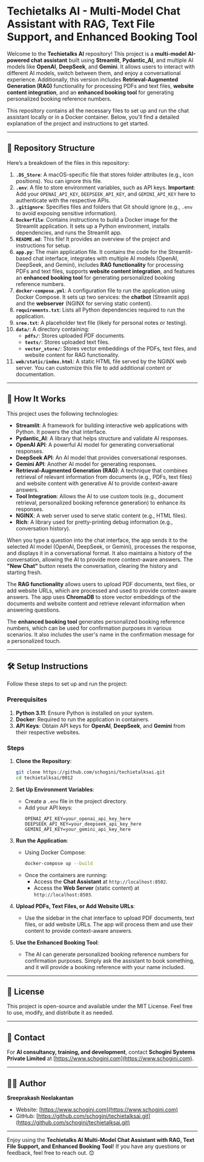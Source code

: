 # Techietalks AI - Multi-Model Chat Assistant with RAG, Text File Support, and Enhanced Booking Tool

Welcome to the **Techietalks AI** repository! This project is a **multi-model AI-powered chat assistant** built using **Streamlit**, **Pydantic_AI**, and multiple AI models like **OpenAI**, **DeepSeek**, and **Gemini**. It allows users to interact with different AI models, switch between them, and enjoy a conversational experience. Additionally, this version includes **Retrieval-Augmented Generation (RAG)** functionality for processing PDFs and text files, **website content integration**, and an **enhanced booking tool** for generating personalized booking reference numbers.

This repository contains all the necessary files to set up and run the chat assistant locally or in a Docker container. Below, you'll find a detailed explanation of the project and instructions to get started.

---

## 📁 Repository Structure

Here’s a breakdown of the files in this repository:

1. **`.DS_Store`**: A macOS-specific file that stores folder attributes (e.g., icon positions). You can ignore this file.
2. **`.env`**: A file to store environment variables, such as API keys. **Important**: Add your `OPENAI_API_KEY`, `DEEPSEEK_API_KEY`, and `GEMINI_API_KEY` here to authenticate with the respective APIs.
3. **`.gitignore`**: Specifies files and folders that Git should ignore (e.g., `.env` to avoid exposing sensitive information).
4. **`Dockerfile`**: Contains instructions to build a Docker image for the Streamlit application. It sets up a Python environment, installs dependencies, and runs the Streamlit app.
5. **`README.md`**: This file! It provides an overview of the project and instructions for setup.
6. **`app.py`**: The main application file. It contains the code for the Streamlit-based chat interface, integrates with multiple AI models (OpenAI, DeepSeek, and Gemini), includes **RAG functionality** for processing PDFs and text files, supports **website content integration**, and features an **enhanced booking tool** for generating personalized booking reference numbers.
7. **`docker-compose.yml`**: A configuration file to run the application using Docker Compose. It sets up two services: the **chatbot** (Streamlit app) and the **webserver** (NGINX for serving static content).
8. **`requirements.txt`**: Lists all Python dependencies required to run the application.
9. **`sree.txt`**: A placeholder text file (likely for personal notes or testing).
10. **`data/`**: A directory containing:
    - **`pdfs/`**: Stores uploaded PDF documents.
    - **`texts/`**: Stores uploaded text files.
    - **`vector_store/`**: Stores vector embeddings of the PDFs, text files, and website content for RAG functionality.
11. **`web/static/index.html`**: A static HTML file served by the NGINX web server. You can customize this file to add additional content or documentation.

---

## 🚀 How It Works

This project uses the following technologies:

- **Streamlit**: A framework for building interactive web applications with Python. It powers the chat interface.
- **Pydantic_AI**: A library that helps structure and validate AI responses.
- **OpenAI API**: A powerful AI model for generating conversational responses.
- **DeepSeek API**: An AI model that provides conversational responses.
- **Gemini API**: Another AI model for generating responses.
- **Retrieval-Augmented Generation (RAG)**: A technique that combines retrieval of relevant information from documents (e.g., PDFs, text files) and website content with generative AI to provide context-aware answers.
- **Tool Integration**: Allows the AI to use custom tools (e.g., document retrieval, personalized booking reference generation) to enhance its responses.
- **NGINX**: A web server used to serve static content (e.g., HTML files).
- **Rich**: A library used for pretty-printing debug information (e.g., conversation history).

When you type a question into the chat interface, the app sends it to the selected AI model (OpenAI, DeepSeek, or Gemini), processes the response, and displays it in a conversational format. It also maintains a history of the conversation, allowing the AI to provide more context-aware answers. The **"New Chat"** button resets the conversation, clearing the history and starting fresh.

The **RAG functionality** allows users to upload PDF documents, text files, or add website URLs, which are processed and used to provide context-aware answers. The app uses **ChromaDB** to store vector embeddings of the documents and website content and retrieve relevant information when answering questions.

The **enhanced booking tool** generates personalized booking reference numbers, which can be used for confirmation purposes in various scenarios. It also includes the user's name in the confirmation message for a personalized touch.

---

## 🛠️ Setup Instructions

Follow these steps to set up and run the project:

### Prerequisites
1. **Python 3.11**: Ensure Python is installed on your system.
2. **Docker**: Required to run the application in containers.
3. **API Keys**: Obtain API keys for **OpenAI**, **DeepSeek**, and **Gemini** from their respective websites.

### Steps
1. **Clone the Repository**:
   ```bash
   git clone https://github.com/schogini/techietalksai.git
   cd techietalksai/0012
   ```

2. **Set Up Environment Variables**:
   - Create a `.env` file in the project directory.
   - Add your API keys:
     ```plaintext
     OPENAI_API_KEY=your_openai_api_key_here
     DEEPSEEK_API_KEY=your_deepseek_api_key_here
     GEMINI_API_KEY=your_gemini_api_key_here
     ```

3. **Run the Application**:
   - Using Docker Compose:
     ```bash
     docker-compose up --build
     ```
   - Once the containers are running:
     - Access the **Chat Assistant** at `http://localhost:8502`.
     - Access the **Web Server** (static content) at `http://localhost:8503`.

4. **Upload PDFs, Text Files, or Add Website URLs**:
   - Use the sidebar in the chat interface to upload PDF documents, text files, or add website URLs. The app will process them and use their content to provide context-aware answers.

5. **Use the Enhanced Booking Tool**:
   - The AI can generate personalized booking reference numbers for confirmation purposes. Simply ask the assistant to book something, and it will provide a booking reference with your name included.

---

## 📄 License

This project is open-source and available under the MIT License. Feel free to use, modify, and distribute it as needed.

---

## 📧 Contact

For **AI consultancy, training, and development**, contact **Schogini Systems Private Limited** at [https://www.schogini.com](https://www.schogini.com).

---

## 👨‍💻 Author

**Sreeprakash Neelakantan**  
- Website: [https://www.schogini.com](https://www.schogini.com)  
- GitHub: [https://github.com/schogini/techietalksai.git](https://github.com/schogini/techietalksai.git)

---

Enjoy using the **Techietalks AI Multi-Model Chat Assistant with RAG, Text File Support, and Enhanced Booking Tool**! If you have any questions or feedback, feel free to reach out. 😊